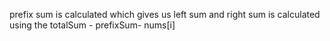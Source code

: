 prefix sum is calculated  which gives us left sum and
right sum is calculated using the totalSum - prefixSum- nums[i]
​